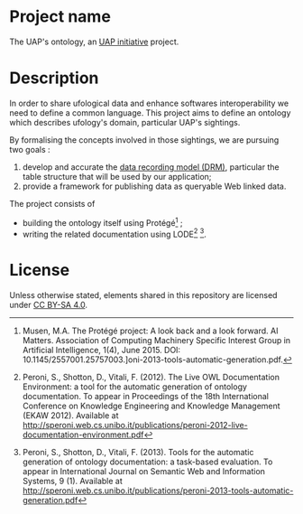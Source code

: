 # Project name

The UAP's ontology, an [UAP initiative](https://www.uap-initiative.org) project.

# Description

In order to share ufological data and enhance softwares interoperability we need
to define a common language. This project aims to define an ontology which
describes ufology's domain, particular UAP's sightings.

By formalising the concepts involved in those sightings, we are pursuing two
goals : 

1. develop and accurate the [data recording model
   (DRM)](https://uap-initiative.github.io/drm/), particular the table structure
   that will be used by our application;
2. provide a framework for publishing data as queryable Web linked data.

The project consists of 

- building the ontology itself using Protégé[^1] ;
- writing the related documentation using LODE[^2] [^3].
  

[^1]: Musen, M.A. The Protégé project: A look back and a look forward. AI Matters.
    Association of Computing Machinery Specific Interest Group in Artificial
    Intelligence, 1(4), June 2015.  DOI:
    10.1145/2557001.25757003.]oni-2013-tools-automatic-generation.pdf.

[^2]: Peroni, S., Shotton, D., Vitali, F. (2012). The Live OWL Documentation
    Environment: a tool for the automatic generation of ontology documentation.
    To appear in Proceedings of the 18th International Conference on Knowledge
    Engineering and Knowledge Management (EKAW 2012). Available at
    http://speroni.web.cs.unibo.it/publications/peroni-2012-live-documentation-environment.pdf

[^3]: Peroni, S., Shotton, D., Vitali, F. (2013). Tools for the automatic
    generation of ontology documentation: a task-based evaluation. To appear in
    International Journal on Semantic Web and Information Systems, 9 (1).
    Available at
    http://speroni.web.cs.unibo.it/publications/peroni-2013-tools-automatic-generation.pdf 

# License

Unless otherwise stated, elements shared in this repository are licensed under
[CC BY-SA 4.0](https://creativecommons.org/licenses/by-sa/4.0/).
